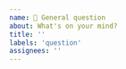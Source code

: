 ```yaml
---
name: 🤔 General question
about: What's on your mind?
title: ''
labels: 'question'
assignees: ''
---
```

